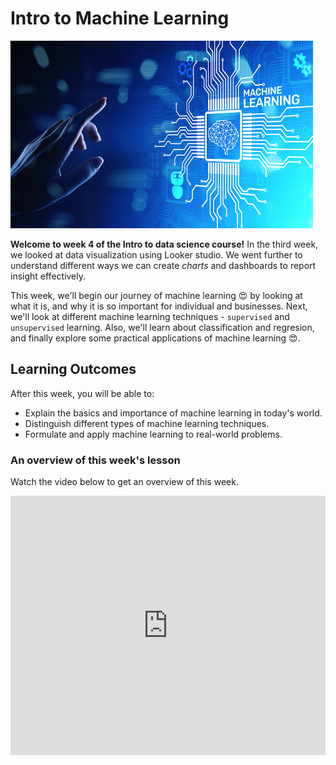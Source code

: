 # Intro to Machine Learning

<img src="./intro-to-ml/ml/Intro-to-ml.jpeg" width="96%" height="300px">

**Welcome to week 4 of the Intro to data science course!** In the third week, we looked at data visualization using Looker studio. We went further to understand different ways we can create _charts_ and dashboards to report insight effectively. 

This week, we'll begin our journey of machine learning 😍 by looking at what it is, and why it is so important for individual and businesses. Next, we'll look at different machine learning techniques - `supervised` and `unsupervised` learning. Also, we'll learn about classification and regresion, and finally explore some practical applications of machine learning 😍.


## Learning Outcomes

After this week, you will be able to:

- Explain the basics and importance of machine learning in today's world.
- Distinguish different types of machine learning techniques.
- Formulate and apply machine learning to real-world problems.


### An overview of this week's lesson

<aside>

Watch the video below to get an overview of this week.

</aside>
<div style="position: relative; padding-bottom: 56.25%; height: 0;"><iframe width="100%" height="415" src="https://www.loom.com/embed/a3baf344367f4442a55c79177a91f57f?sid=5adea19f-6e75-4ad9-a005-cec95e1bd0f5" title="Linking your CSS" frameborder="0" allow="accelerometer; autoplay; clipboard-write; encrypted-media; gyroscope; picture-in-picture" allowfullscreen></iframe></div>
